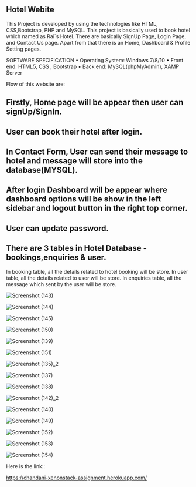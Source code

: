 ## Hotel Webite


This Project is developed by using the technologies like HTML, CSS,Bootstrap, PHP and MySQL. This project is basically used to book hotel which named as Rai`s Hotel. There are basically SignUp Page, Login Page, and Contact Us page. Apart from that there is an Home, Dashboard & Profile Setting pages.

SOFTWARE SPECIFICATION • Operating System: Windows 7/8/10 • Front end: HTML5, CSS , Bootstrap • Back end: MySQL(phpMyAdmin), XAMP Server

Flow of this website are: 

## Firstly, Home page will be appear then user can signUp/SignIn.
## User can book their hotel after login.
## In Contact Form, User can send their message to hotel and message will store into the database(MYSQL).
## After login Dashboard will be appear where dashboard options will be show in the left sidebar and logout button in the right top corner.
## User can update password.

## There are 3 tables in Hotel Database - bookings,enquiries & user.
In booking table, all the details related to hotel booking will be store.
In user table, all the details related to user will be store.
In enquiries table, all the message which sent by the user will be store.

![Screenshot (143)](https://user-images.githubusercontent.com/58761950/196855566-f9b9efdf-7a8f-4ad8-9852-69cc63501966.png)


![Screenshot (144)](https://user-images.githubusercontent.com/58761950/196855644-faebb738-93cd-4509-a965-185bb747b80a.png)

![Screenshot (145)](https://user-images.githubusercontent.com/58761950/196855741-a56cf842-3f3b-4a30-96fe-4b46e48d42f6.png)

![Screenshot (150)](https://user-images.githubusercontent.com/58761950/196855896-986af883-fe79-4200-91b2-83f96297bc2f.png)

![Screenshot (139)](https://user-images.githubusercontent.com/58761950/196856186-18fbb98c-92c2-4065-afd4-19f24015941b.png)

![Screenshot (151)](https://user-images.githubusercontent.com/58761950/196856263-fccf4529-fa32-4bc5-8afd-432f7c7f458b.png)


![Screenshot (135)_2](https://user-images.githubusercontent.com/58761950/196856018-976e959c-98e4-42a6-90f6-9a99bcaeb860.png)

![Screenshot (137)](https://user-images.githubusercontent.com/58761950/196856374-bcc797a9-ad4e-4f9a-a16d-56b9cf1ca5e3.png)

![Screenshot (138)](https://user-images.githubusercontent.com/58761950/196856490-4ce582f1-a9e2-4be9-8229-49df184ea1fd.png)

![Screenshot (142)_2](https://user-images.githubusercontent.com/58761950/196856634-f8788277-88cc-4c67-b93d-7bb1e534dfba.png)


![Screenshot (140)](https://user-images.githubusercontent.com/58761950/196856576-0fbf1f61-fde8-4d89-a76c-cd64e7dd0e7e.png)

![Screenshot (149)](https://user-images.githubusercontent.com/58761950/196856820-c77f963e-3fda-4374-a34a-d569584cdf0d.png)

![Screenshot (152)](https://user-images.githubusercontent.com/58761950/196856985-f4d31725-d08c-44cd-95d3-f202571c85da.png)

![Screenshot (153)](https://user-images.githubusercontent.com/58761950/196856998-fb5854d5-a654-4f5e-a904-077387321bfe.png)

![Screenshot (154)](https://user-images.githubusercontent.com/58761950/196857014-96f30d15-65c1-490c-ba88-13bf3af0d1ba.png)


Here is the link::

https://chandani-xenonstack-assignment.herokuapp.com/


